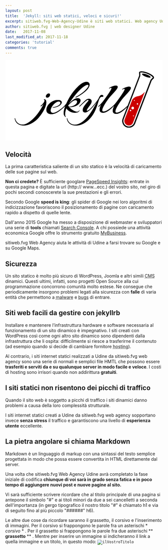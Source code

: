 ```yaml
---
layout: post
title:  'Jekyll: siti web statici, veloci e sicuri!'
excerpt: sitiweb.fvg-Web-Agency-Udine è siti web statici. Web agency Udine usa il generatore di siti Jekyllrb per realizzare siti internet, blog e portali, a Udine a Trieste
author: sitiweb.fvg | web designer Udine
date:   2017-11-08
last_modified_at: 2017-11-18
categories: 'tutorial'
comments: true
---
```

<img itemprop="image" src="/img/sitiweb.fvg-jekyllrb.png" alt="sitiweb.fvg-web-designer-udine-usa-jekyllrb" title="sitiweb.fvg-web-designer-udine-usa-jekyllrb">

## Velocità

La prima caratteristica saliente di un sito statico è la velocità di caricamento delle sue pagine sul web.

**Non ci credete?** È sufficiente googlare <a href="https://developers.google.com/speed/pagespeed/insights/?hl=it" title="Vai alla pagina PageSpeed Insights di Goolge" rel="nofollow">PageSpeed Insights</a>: entrate in questa pagina e digitate la url (http:// www...ecc.) del vostro sito, nel giro di pochi secondi conoscerete la sue prestazioni e gli errori.

Secondo Google **speed is king**: gli spider di Google nei loro algoritmi di indicizzazione favoriscono il posizionamento di pagine con caricamento rapido a dispetto di quelle lente.

Dall'anno 2015 Google ha messo a disposizione di webmaster e sviluppatori una serie di **tools** chiamati <a href="https://www.google.com/webmasters/" title="Vai alla pagina Search Console di Goolge" rel="nofollow">Search Console</a>. A chi possiede una attività economica Google offre lo strumento gratuito <a href="https://www.google.it/intl/it/business/" title="Vai alla pagina MyBusiness di Goolge" rel="nofollow">MyBusiness</a>.

sitiweb.fvg Web Agency aiuta le attività di Udine a farsi trovare su Google e su Google Maps.


## Sicurezza

Un sito statico è molto più sicuro di WordPress, Joomla e altri simili <abbr title="Content Management System - in italiano: Sistema di Gestione dei Contenuti">CMS</abbr> dinamici. Questi ultimi, infatti, sono progetti Open Source alla cui programmazione concorrono comunità molto estese. Ne consegue che periodicamente insorgono problemi legati alla sicurezza con **falle** di varia entità che permettono a <abbr title="malicious software, letteralmente software malintenzionato e dannoso">malware</abbr> e <abbr title="bug in informatica è un errore nel codice sorgente">bugs</abbr> di entrare.

## Siti web facili da gestire con jekyllrb

Installare e mantenere l’infrastruttura hardware e software necessaria al funzionamento di un sito dinamico è impegnativo.
I siti creati con WordPress così come ogni altro sito dinamico sono dipendenti dalla infrastruttura che li ospita: difficilmente si riesce a trasferirne il contenuto (ad esempio quando si decide di cambiare fornitore <abbr title="hosting = affitto dello spazio necessario per pubblicare le pagine Internet">hosting</abbr>).

Al contrario, i siti internet statici realizzati a Udine da sitiweb.fvg web agency sono una serie di normali e semplici file HMTL che possono essere **trasferiti e serviti da e su qualunque server in modo facile e veloce**. I costi di hosting sono irrisori quando non addirittura **gratuiti**.

## I siti statici non risentono dei picchi di traffico

Quando il sito web è soggetto a picchi di traffico i siti dinamici danno problemi a causa della loro complessità strutturale.

I siti internet statici creati a Udine da sitiweb.fvg web agency sopportano invece **senza stress** il traffico e garantiscono una livello di **esperienza utente** eccellente.

## La pietra angolare si chiama Markdown

Markdown è un linguaggio di markup con una sintassi del testo semplice progettata in modo che possa essere convertita in HTML direttamente dal server.

Una volta che sitiweb.fvg Web Agency Udine avrà completato la fase iniziale di codifica **chiunque di voi sarà in grado senza fatica e in poco tempo di aggiungere nuovi post e nuove pagine al sito.**

Vi sarà sufficiente scrivere ricordare che al titolo principale di una pagina si antepone il simbolo "#" e ai titoli minori da due a sei cancelletti a seconda dell'importanza (in gergo tipografico il nostro titolo "#" è chiamato h1 e via di seguito fino al più piccolo "######" h6).

Le altre due cose da ricordare saranno il grassetto, il corsivo e l'inserimento di immagini. Per il corsivo si frappongono le parole fra un asterischi * *corsivo* * . Per il grassetto si frappongono le parole fra due asterischi ** **grassetto** ** . Mentre per inserire un immagine si indicheranno il link a quella immagine e un titolo, in questo modo: <code>![ilVostroTitolo](/linkAunaImmagine.jpg "il VostroTitolo")</code>
